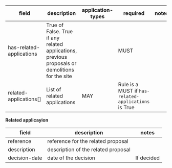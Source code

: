 | field | description | application-types | required | notes |
| --- | --- | --- | --- | --- |
| has-related-applications | True of False. True if any related applications, previous proposals or demolitions for the site |  | MUST | |
| related-applications[] | List of related applications | MAY | Rule is a MUST if `has-related-applications` is True |

**Related applicayion**

| field | description | notes |
| --- | --- | --- |
| reference | reference for the related proposal | |
| description | description of the related proposal | |
| decision-date | date of the decision | If decided | |

